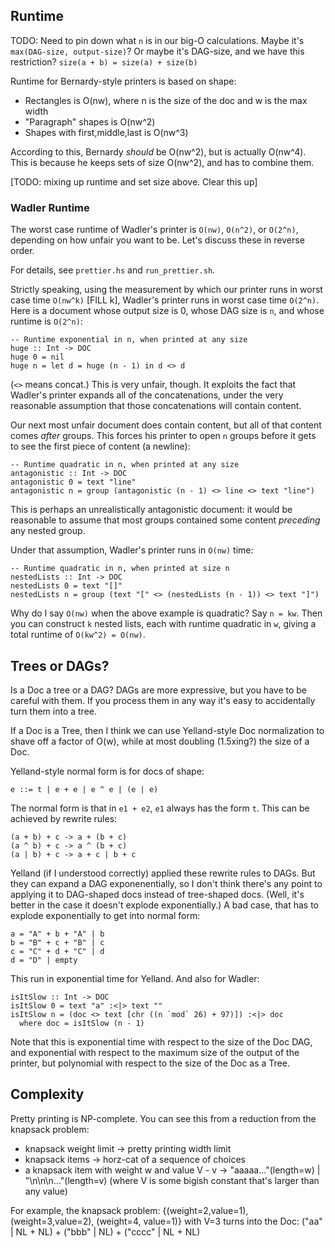 ## Runtime

TODO: Need to pin down what `n` is in our big-O calculations. Maybe it's `max(DAG-size,
output-size)`? Or maybe it's DAG-size, and we have this restriction? `size(a + b) = size(a) + size(b)`

Runtime for Bernardy-style printers is based on shape:

- Rectangles is O(nw), where n is the size of the doc and w is the max width
- "Paragraph" shapes is O(nw^2)
- Shapes with first,middle,last is O(nw^3)

According to this, Bernardy _should_ be O(nw^2), but is actually O(nw^4). This is because he keeps
sets of size O(nw^2), and has to combine them.

[TODO: mixing up runtime and set size above. Clear this up]

### Wadler Runtime

The worst case runtime of Wadler's printer is `O(nw)`, `O(n^2)`, or `O(2^n)`, depending on how
unfair you want to be. Let's discuss these in reverse order.

For details, see `prettier.hs` and `run_prettier.sh`.

Strictly speaking, using the measurement by which our printer runs in worst case time `O(nw^k)`
[FILL k], Wadler's printer runs in worst case time `O(2^n)`. Here is a document whose output size is
0, whose DAG size is `n`, and whose runtime is `O(2^n)`:

    -- Runtime exponential in n, when printed at any size
    huge :: Int -> DOC
    huge 0 = nil
    huge n = let d = huge (n - 1) in d <> d

(`<>` means concat.) This is very unfair, though. It exploits the fact that Wadler's printer expands
all of the concatenations, under the very reasonable assumption that those concatenations will
contain content.

Our next most unfair document does contain content, but all of that content comes _after_ groups.
This forces his printer to open `n` groups before it gets to see the first piece of content (a
newline):

    -- Runtime quadratic in n, when printed at any size
    antagonistic :: Int -> DOC
    antagonistic 0 = text "line"
    antagonistic n = group (antagonistic (n - 1) <> line <> text "line")

This is perhaps an unrealistically antagonistic document: it would be reasonable to assume that most
groups contained some content _preceding_ any nested group.

Under that assumption, Wadler's printer runs in `O(nw)` time:

    -- Runtime quadratic in n, when printed at size n
    nestedLists :: Int -> DOC
    nestedLists 0 = text "[]"
    nestedLists n = group (text "[" <> (nestedLists (n - 1)) <> text "]")

Why do I say `O(nw)` when the above example is quadratic? Say `n = kw`. Then you can construct `k`
nested lists, each with runtime quadratic in `w`, giving a total runtime of `O(kw^2) = O(nw)`.

## Trees or DAGs?

Is a Doc a tree or a DAG? DAGs are more expressive, but you have to be careful with them. If you
process them in any way it's easy to accidentally turn them into a tree.

If a Doc is a Tree, then I think we can use Yelland-style Doc normalization to shave off a factor of
O(w), while at most doubling (1.5xing?) the size of a Doc.

Yelland-style normal form is for docs of shape:

    e ::= t | e + e | e ^ e | (e | e)

The normal form is that in `e1 + e2`, `e1` always has the form `t`. This can be achieved by rewrite
rules:

    (a + b) + c -> a + (b + c)
    (a ^ b) + c -> a ^ (b + c)
    (a | b) + c -> a + c | b + c

Yelland (if I understood correctly) applied these rewrite rules to DAGs. But they can expand a DAG
exponenentially, so I don't think there's any point to applying it to DAG-shaped docs instead of
tree-shaped docs. (Well, it's better in the case it doesn't explode exponentially.) A bad case, that
has to explode exponentially to get into normal form:

    a = "A" + b + "A" | b
    b = "B" + c + "B" | c
    c = "C" + d + "C" | d
    d = "D" | empty

This run in exponential time for Yelland. And also for Wadler:

    isItSlow :: Int -> DOC
    isItSlow 0 = text "a" :<|> text ""
    isItSlow n = (doc <> text [chr ((n `mod` 26) + 97)]) :<|> doc
      where doc = isItSlow (n - 1)

Note that this is exponential time with respect to the size of the Doc DAG, and exponential with
respect to the maximum size of the output of the printer, but polynomial with respect to the size of
the Doc as a Tree.

## Complexity

Pretty printing is NP-complete. You can see this from a reduction from the knapsack problem:

- knapsack weight limit -> pretty printing width limit
- knapsack items -> horz-cat of a sequence of choices
- a knapsack item with weight w and value V - v ->
  "aaaaa..."(length=w) | "\n\n\n..."(length=v)
(where V is some bigish constant that's larger than any value)

For example, the knapsack problem:
{(weight=2,value=1), (weight=3,value=2), (weight=4, value=1)}
with V=3 turns into the Doc:
("aa" | NL + NL) + ("bbb" | NL) + ("cccc" | NL + NL)
